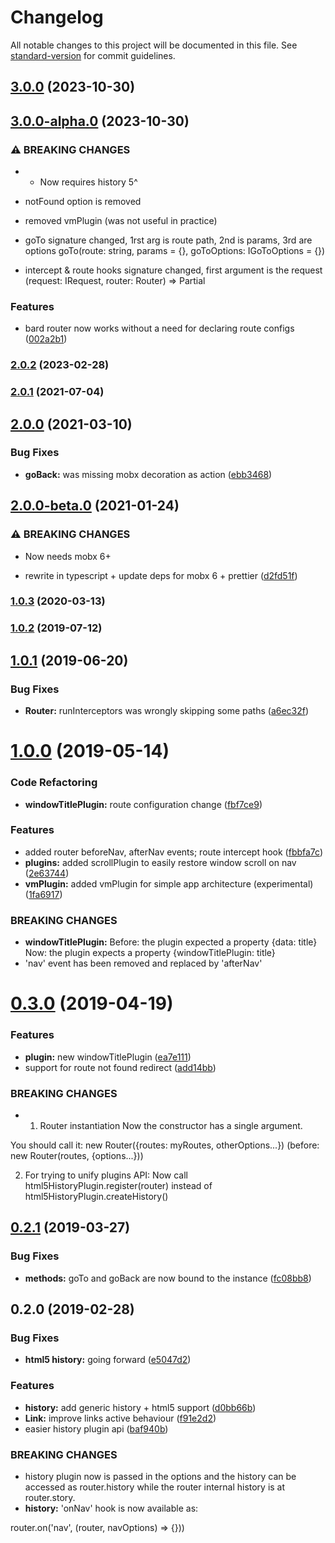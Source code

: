# Changelog

All notable changes to this project will be documented in this file. See [standard-version](https://github.com/conventional-changelog/standard-version) for commit guidelines.

## [3.0.0](https://github.com/AoDev/bard-router/compare/v3.0.0-alpha.0...v3.0.0) (2023-10-30)

## [3.0.0-alpha.0](https://github.com/AoDev/bard-router/compare/v2.0.2...v3.0.0-alpha.0) (2023-10-30)


### ⚠ BREAKING CHANGES

* - Now requires history 5^

- notFound option is removed

- removed vmPlugin (was not useful in practice)

- goTo signature changed, 1rst arg is route path, 2nd is params, 3rd are options
goTo(route: string, params = {}, goToOptions: IGoToOptions = {})

- intercept & route hooks signature changed, first argument is the request
(request: IRequest, router: Router) => Partial<IRequest>

### Features

* bard router now works without a need for declaring route configs ([002a2b1](https://github.com/AoDev/bard-router/commit/002a2b11d74d746c241d27536ef01be0bcb0948b))

### [2.0.2](https://github.com/AoDev/bard-router/compare/v2.0.1...v2.0.2) (2023-02-28)

### [2.0.1](https://github.com/AoDev/bard-router/compare/v2.0.0...v2.0.1) (2021-07-04)

## [2.0.0](https://github.com/AoDev/bard-router/compare/v2.0.0-beta.0...v2.0.0) (2021-03-10)


### Bug Fixes

* **goBack:** was missing mobx decoration as action ([ebb3468](https://github.com/AoDev/bard-router/commit/ebb3468b76222902c4b74b874ab50dde6bba5947))

## [2.0.0-beta.0](https://github.com/AoDev/bard-router/compare/v1.0.3...v2.0.0-beta.0) (2021-01-24)


### ⚠ BREAKING CHANGES

* Now needs mobx 6+

* rewrite in typescript + update deps for mobx 6 + prettier ([d2fd51f](https://github.com/AoDev/bard-router/commit/d2fd51f5759cb55627a7611b47e7c39182919b1b))

### [1.0.3](https://github.com/AoDev/bard-router/compare/v1.0.2...v1.0.3) (2020-03-13)



### [1.0.2](https://github.com/AoDev/bard-router/compare/v1.0.1...v1.0.2) (2019-07-12)



## [1.0.1](https://github.com/AoDev/bard-router/compare/v1.0.0...v1.0.1) (2019-06-20)


### Bug Fixes

* **Router:** runInterceptors was wrongly skipping some paths ([a6ec32f](https://github.com/AoDev/bard-router/commit/a6ec32f))



# [1.0.0](https://github.com/AoDev/bard-router/compare/v0.3.0...v1.0.0) (2019-05-14)


### Code Refactoring

* **windowTitlePlugin:** route configuration change ([fbf7ce9](https://github.com/AoDev/bard-router/commit/fbf7ce9))


### Features

* added router beforeNav, afterNav events; route intercept hook ([fbbfa7c](https://github.com/AoDev/bard-router/commit/fbbfa7c))
* **plugins:** added scrollPlugin to easily restore window scroll on nav ([2e63744](https://github.com/AoDev/bard-router/commit/2e63744))
* **vmPlugin:** added vmPlugin for simple app architecture (experimental) ([1fa6917](https://github.com/AoDev/bard-router/commit/1fa6917))


### BREAKING CHANGES

* **windowTitlePlugin:** Before: the plugin expected a property {data: title}
Now: the plugin expects a property {windowTitlePlugin: title}
* 'nav' event has been removed and replaced by 'afterNav'



# [0.3.0](https://github.com/AoDev/bard-router/compare/v0.2.1...v0.3.0) (2019-04-19)


### Features

* **plugin:** new windowTitlePlugin ([ea7e111](https://github.com/AoDev/bard-router/commit/ea7e111))
* support for route not found redirect ([add14bb](https://github.com/AoDev/bard-router/commit/add14bb))


### BREAKING CHANGES

* 1. Router instantiation
Now the constructor has a single argument.

You should call it:
new Router({routes: myRoutes, otherOptions...})
(before: new Router(routes, {options...}))

2. For trying to unify plugins API:
Now call html5HistoryPlugin.register(router)
instead of html5HistoryPlugin.createHistory()



## [0.2.1](https://github.com/AoDev/bard-router/compare/v0.2.0...v0.2.1) (2019-03-27)


### Bug Fixes

* **methods:** goTo and goBack are now bound to the instance ([fc08bb8](https://github.com/AoDev/bard-router/commit/fc08bb8))



## 0.2.0 (2019-02-28)


### Bug Fixes

* **html5 history:** going forward ([e5047d2](https://github.com/AoDev/bard-router/commit/e5047d2))


### Features

* **history:** add generic history + html5 support ([d0bb66b](https://github.com/AoDev/bard-router/commit/d0bb66b))
* **Link:** improve links active behaviour ([f91e2d2](https://github.com/AoDev/bard-router/commit/f91e2d2))
* easier history plugin api ([baf940b](https://github.com/AoDev/bard-router/commit/baf940b))


### BREAKING CHANGES

* history plugin now is passed in the options and the history can
be accessed as router.history while the router internal history
is at router.story.
* **history:** 'onNav' hook is now available as:

router.on('nav', (router, navOptions) => {}))
